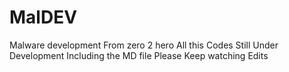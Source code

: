 # MalDEV
Malware development From zero 2 hero
All this Codes Still Under Development
Including the MD file Please Keep watching Edits 
